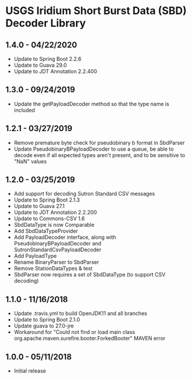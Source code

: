 # USGS Iridium Short Burst Data (SBD) Decoder Library

## 1.4.0 - 04/22/2020
 * Update to Spring Boot 2.2.6
 * Update to Guava 29.0
 * Update to JDT Annotation 2.2.400

## 1.3.0 - 09/24/2019
 * Update the getPayloadDecoder method so that the type name is included
 
## 1.2.1 - 03/27/2019
 * Remove premature byte check for pseudobinary b format in SbdParser
 * Update PseudobinaryBPayloadDecoder to use a queue, be able to decode even if all expected types aren't present, and to be sensitive to "NaN" values

## 1.2.0 - 03/25/2019
 * Add support for decoding Sutron Standard CSV messages
 * Update to Spring Boot 2.1.3
 * Update to Guava 27.1
 * Update to JDT Annotation 2.2.200
 * Update to Commons-CSV 1.6
 * SbdDataType is now Comparable
 * Add SbdDataTypeProvider
 * Add PayloadDecoder interface, along with PseudobinaryBPayloadDecoder and SutronStandardCsvPayloadDecoder
 * Add PayloadType
 * Rename BinaryParser to SbdParser
 * Remove StationDataTypes & test
 * SbdParser now requires a set of SbdDataType (to support CSV decoding)
 
## 1.1.0 - 11/16/2018
 * Update .travis.yml to build OpenJDK11 and all branches
 * Update to Spring Boot 2.1.0
 * Update guava to 27.0-jre
 * Workaround for "Could not find or load main class org.apache.maven.surefire.booter.ForkedBooter" MAVEN error

## 1.0.0 - 05/11/2018
 * Initial release
